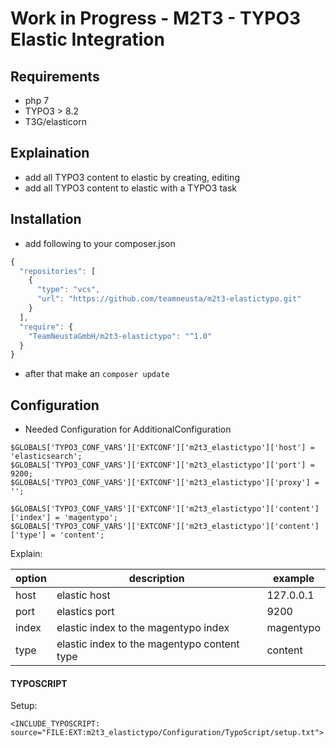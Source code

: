 # Work in Progress - M2T3 - TYPO3 Elastic Integration

## Requirements

- php 7
- TYPO3 > 8.2
- T3G/elasticorn

## Explaination

- add all TYPO3 content to elastic by creating, editing
- add all TYPO3 content to elastic with a TYPO3 task

## Installation

- add following to your composer.json

```javascript
{
  "repositories": [
    {
      "type": "vcs",
      "url": "https://github.com/teamneusta/m2t3-elastictypo.git"
    }
  ],
  "require": {
    "TeamNeustaGmbH/m2t3-elastictypo": "^1.0"
  }
}
```

- after that make an `composer update`  

## Configuration

- Needed Configuration for AdditionalConfiguration
```
$GLOBALS['TYPO3_CONF_VARS']['EXTCONF']['m2t3_elastictypo']['host'] = 'elasticsearch';
$GLOBALS['TYPO3_CONF_VARS']['EXTCONF']['m2t3_elastictypo']['port'] = 9200;
$GLOBALS['TYPO3_CONF_VARS']['EXTCONF']['m2t3_elastictypo']['proxy'] = '';

$GLOBALS['TYPO3_CONF_VARS']['EXTCONF']['m2t3_elastictypo']['content']['index'] = 'magentypo';
$GLOBALS['TYPO3_CONF_VARS']['EXTCONF']['m2t3_elastictypo']['content']['type'] = 'content';
```

Explain:

| option | description | example
| ------------ | ------------- | -------------
| host | elastic host | 127.0.0.1
| port | elastics port | 9200
| index | elastic index to the magentypo index | magentypo
| type | elastic index to the magentypo content type | content

#### TYPOSCRIPT

Setup:

```
<INCLUDE_TYPOSCRIPT: source="FILE:EXT:m2t3_elastictypo/Configuration/TypoScript/setup.txt">
```
